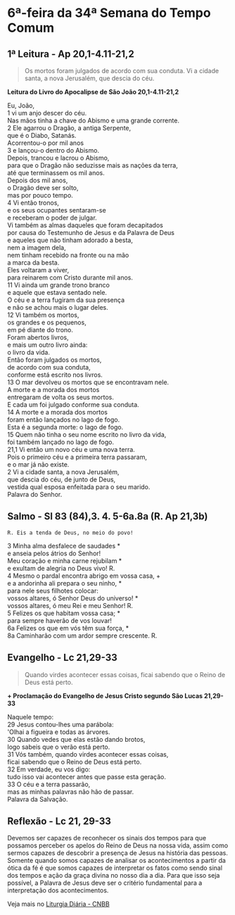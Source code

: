 # 6ª-feira da 34ª Semana do Tempo Comum

## 1ª Leitura - Ap 20,1-4.11-21,2

> Os mortos foram julgados de acordo com sua conduta. Vi a cidade santa, a nova Jerusalém, que descia do céu.

**Leitura do Livro do Apocalipse de São João 20,1-4.11-21,2**

Eu, João,   
1 vi um anjo descer do céu.   
 Nas mãos tinha a chave do Abismo e uma grande corrente.   
2 Ele agarrou o Dragão, a antiga Serpente,   
 que é o Diabo, Satanás.   
 Acorrentou-o por mil anos   
3 e lançou-o dentro do Abismo.   
 Depois, trancou e lacrou o Abismo,   
 para que o Dragão não seduzisse mais as nações da terra,   
 até que terminassem os mil anos.   
 Depois dos mil anos,   
 o Dragão deve ser solto,   
 mas por pouco tempo.   
4 Vi então tronos,   
 e os seus ocupantes sentaram-se   
 e receberam o poder de julgar.   
 Vi também as almas daqueles que foram decapitados   
 por causa do Testemunho de Jesus e da Palavra de Deus   
 e aqueles que não tinham adorado a besta,   
 nem a imagem dela,   
 nem tinham recebido na fronte ou na mão   
 a marca da besta.   
 Eles voltaram a viver,   
 para reinarem com Cristo durante mil anos.   
11 Vi ainda um grande trono branco   
 e aquele que estava sentado nele.   
 O céu e a terra fugiram da sua presença   
 e não se achou mais o lugar deles.   
12 Vi também os mortos,   
 os grandes e os pequenos,   
 em pé diante do trono.   
 Foram abertos livros,   
 e mais um outro livro ainda:   
 o livro da vida.   
 Então foram julgados os mortos,   
 de acordo com sua conduta,   
 conforme está escrito nos livros.   
13 O mar devolveu os mortos que se encontravam nele.   
 A morte e a morada dos mortos   
 entregaram de volta os seus mortos.   
 E cada um foi julgado conforme sua conduta.   
14 A morte e a morada dos mortos   
 foram então lançados no lago de fogo.   
 Esta é a segunda morte: o lago de fogo.   
15 Quem não tinha o seu nome escrito no livro da vida,   
 foi também lançado no lago de fogo.   
21,1 Vi então um novo céu e uma nova terra.   
 Pois o primeiro céu e a primeira terra passaram,   
 e o mar já não existe.   
2 Vi a cidade santa, a nova Jerusalém,   
 que descia do céu, de junto de Deus,   
 vestida qual esposa enfeitada para o seu marido.   
 Palavra do Senhor.

## Salmo - Sl 83 (84),3. 4. 5-6a.8a (R. Ap 21,3b)

`R. Eis a tenda de Deus, no meio do povo!`

3 Minha alma desfalece de saudades *   
 e anseia pelos átrios do Senhor!   
 Meu coração e minha carne rejubilam *   
 e exultam de alegria no Deus vivo! R.       
4 Mesmo o pardal encontra abrigo em vossa casa, +   
 e a andorinha ali prepara o seu ninho, *   
 para nele seus filhotes colocar:   
 vossos altares, ó Senhor Deus do universo! *   
 vossos altares, ó meu Rei e meu Senhor! R.       
5 Felizes os que habitam vossa casa; *   
 para sempre haverão de vos louvar!   
6a Felizes os que em vós têm sua força, *   
8a Caminharão com um ardor sempre crescente. R.

## Evangelho - Lc 21,29-33

> Quando virdes acontecer essas coisas, ficai sabendo que o Reino de Deus está perto.

**+ Proclamação do Evangelho de Jesus Cristo segundo São Lucas  21,29-33**

Naquele tempo:   
29 Jesus contou-lhes uma parábola:   
 'Olhai a figueira e todas as árvores.   
30 Quando vedes que elas estão dando brotos,   
 logo sabeis que o verão está perto.   
31 Vós também, quando virdes acontecer essas coisas,   
 ficai sabendo que o Reino de Deus está perto.   
32 Em verdade, eu vos digo:   
 tudo isso vai acontecer antes que passe esta geração.   
33 O céu e a terra passarão,   
 mas as minhas palavras não hão de passar.   
 Palavra da Salvação.

## Reflexão - Lc 21, 29-33

Devemos ser capazes de reconhecer os sinais dos tempos para que possamos perceber os apelos do Reino de Deus na nossa vida, assim como sermos capazes de descobrir a presença de Jesus na história das pessoas. Somente quando somos capazes de analisar os acontecimentos a partir da ótica da fé é que somos capazes de interpretar os fatos como sendo sinal dos tempos e ação da graça divina no nosso dia a dia. Para que isso seja possível, a Palavra de Jesus deve ser o critério fundamental para a interpretação dos acontecimentos.

Veja mais no [Liturgia Diária - CNBB](http://liturgiadiaria.cnbb.org.br/app/user/user/UserView.php?ano=2016&mes=11&dia=25)